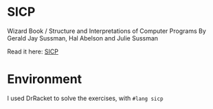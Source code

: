 # SICP
Wizard Book / Structure and Interpretations of Computer Programs
By Gerald Jay Sussman, Hal Abelson and Julie Sussman

Read it here: [SICP](http://sarabander.github.io/sicp/html/index.xhtml#SEC_Contents)
# Environment
I used DrRacket to solve the exercises, with ```#lang sicp```
